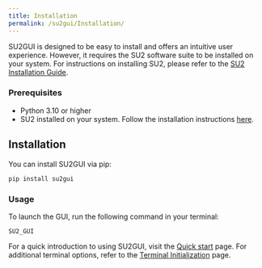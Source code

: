 ```yaml
---
title: Installation
permalink: /su2gui/Installation/
---
```


SU2GUI is designed to be easy to install and offers an intuitive user experience. However, it requires the SU2 software suite to be installed on your system. For instructions on installing SU2, please refer to the [SU2 Installation Guide](../../docs_v7/Installation/).

### Prerequisites

- Python 3.10 or higher
- SU2 installed on your system. Follow the installation instructions [here](../../docs_v7/Installation/).

## Installation

You can install SU2GUI via pip:

    pip install su2gui


### Usage
To launch the GUI, run the following command in your terminal:


    SU2_GUI

For a quick introduction to using SU2GUI, visit the [Quick start](./../Quick-start) page. For additional terminal options, refer to the  [Terminal Initialization](./../Terminal-Initialization) page.
